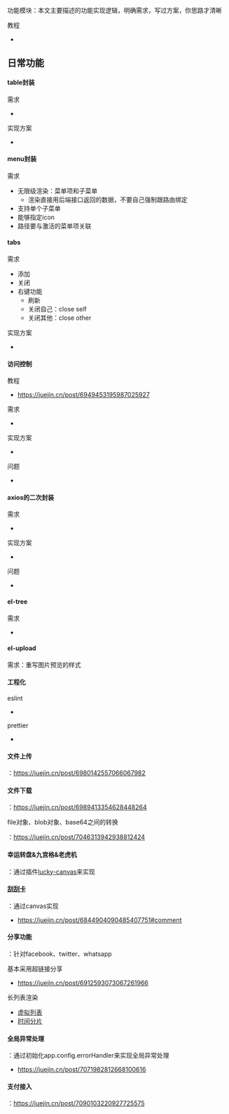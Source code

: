 功能模块：本文主要描述的功能实现逻辑，明确需求，写过方案，你思路才清晰

教程

- 

## 日常功能

#### table封装

需求

- 

实现方案

- 



#### menu封装

需求

- 无限级渲染：菜单项和子菜单
  - 渲染直接用后端接口返回的数据，不要自己强制跟路由绑定
- 支持单个子菜单
- 能够指定icon
- 路径要与激活的菜单项关联



#### tabs

需求

- 添加
- 关闭
- 右键功能
  - 刷新
  - 关闭自己：close self
  - 关闭其他：close other

实现方案

- 



#### 访问控制

教程

- https://juejin.cn/post/6949453195987025927

需求

- 

实现方案

- 

问题

- 



#### axios的二次封装

需求

- 

实现方案

- 

问题

- 

#### el-tree

需求

- 



#### el-upload

需求：重写图片预览的样式



#### 工程化

eslint

- 

prettier

- 



#### 文件上传

：https://juejin.cn/post/6980142557066067982



#### 文件下载

：https://juejin.cn/post/6989413354628448264

file对象、blob对象、base64之间的转换

：https://juejin.cn/post/7046313942938812424



#### 幸运转盘&九宫格&老虎机

：通过插件[lucky-canvas](https://100px.net/usage/vue.html)来实现



#### [刮刮卡](https://juejin.cn/post/7142839691203575838)

：通过canvas实现

- https://juejin.cn/post/6844904090485407751#comment



#### 分享功能

：针对facebook、twitter、whatsapp

基本采用超链接分享

- https://juejin.cn/post/6912593073067261966



长列表渲染

- [虚拟列表](https://juejin.cn/post/6844903982742110216)
- [时间分片](https://juejin.cn/post/6844903938894872589#heading-2)



#### 全局异常处理

：通过初始化app.config.errorHandler来实现全局异常处理

- https://juejin.cn/post/7071982812668100616



#### 支付接入

：https://juejin.cn/post/7090103220927725575

